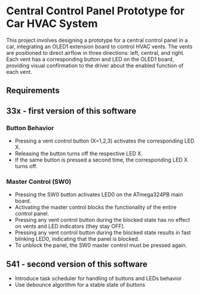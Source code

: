 # Central Control Panel Prototype for Car HVAC System

This project involves designing a prototype for a central control panel in a car, integrating an OLED1 extension board to control HVAC vents. The vents are positioned to direct airflow in three directions: left, central, and right. Each vent has a corresponding button and LED on the OLED1 board, providing visual confirmation to the driver about the enabled function of each vent.

## Requirements
## 33x - first version of this software

### Button Behavior

- Pressing a vent control button (X=1,2,3) activates the corresponding LED X.
- Releasing the button turns off the respective LED X.
- If the same button is pressed a second time, the corresponding LED X turns off.

### Master Control (SW0)

- Pressing the SW0 button activates LED0 on the ATmega324PB main board.
- Activating the master control blocks the functionality of the entire control panel.
- Pressing any vent control button during the blocked state has no effect on vents and LED indicators (they stay OFF).
- Pressing any vent control button during the blocked state results in fast blinking LED0, indicating that the panel is blocked.
- To unblock the panel, the SW0 master control must be pressed again.

## 541 - second version of this software

- Introduce task scheduler for handling of buttons and LEDs behavior
- Use debounce algorithm for a stable state of buttons 